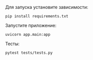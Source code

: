 Для запуска установите зависимости:
```
pip install requirements.txt
```
Запустите приложение:
```
uvicorn app.main:app
```
Тесты:
```
pytest tests/tests.py
```
